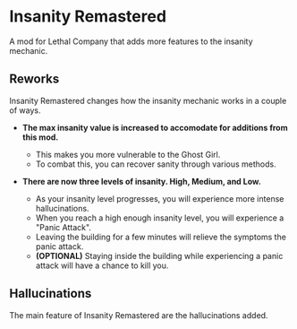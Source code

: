 # Insanity Remastered
A mod for Lethal Company that adds more features to the insanity mechanic.
## Reworks 
Insanity Remastered changes how the insanity mechanic works in a couple of ways. 

- **The max insanity value is increased to accomodate for additions from this mod.**
    - This makes you more vulnerable to the Ghost Girl.
    - To combat this, you can recover sanity through various methods.
      
- **There are now three levels of insanity. High, Medium, and Low.**
   - As your insanity level progresses, you will experience more intense hallucinations.
   - When you reach a high enough insanity level, you will experience a "Panic Attack".
   - Leaving the building for a few minutes will relieve the symptoms the panic attack.
   - **(OPTIONAL)** Staying inside the building while experiencing a panic attack will have a chance to kill you.
## Hallucinations
The main feature of Insanity Remastered are the hallucinations added.
